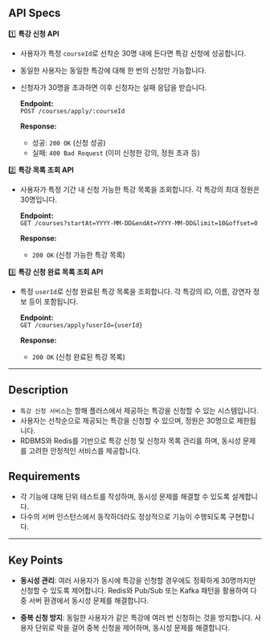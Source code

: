 ## API Specs

1️⃣ **특강 신청 API**  
- 사용자가 특정 `courseId`로 선착순 30명 내에 든다면 특강 신청에 성공합니다.
- 동일한 사용자는 동일한 특강에 대해 한 번의 신청만 가능합니다.
- 신청자가 30명을 초과하면 이후 신청자는 실패 응답을 받습니다.

   **Endpoint:**  
   `POST /courses/apply/:courseId`

   **Response:**
   - 성공: `200 OK` (신청 성공)
   - 실패: `400 Bad Request` (이미 신청한 강의, 정원 초과 등)

2️⃣ **특강 목록 조회 API**  
- 사용자가 특정 기간 내 신청 가능한 특강 목록을 조회합니다. 각 특강의 최대 정원은 30명입니다.

   **Endpoint:**  
   `GET /courses?startAt=YYYY-MM-DD&endAt=YYYY-MM-DD&limit=10&offset=0`

   **Response:**
   - `200 OK` (신청 가능한 특강 목록)

3️⃣ **특강 신청 완료 목록 조회 API**  
- 특정 `userId`로 신청 완료된 특강 목록을 조회합니다. 각 특강의 ID, 이름, 강연자 정보 등이 포함됩니다.

   **Endpoint:**  
   `GET /courses/apply?userId={userId}`

   **Response:**
   - `200 OK` (신청 완료된 특강 목록)

---

## Description

- `특강 신청 서비스`는 항해 플러스에서 제공하는 특강을 신청할 수 있는 시스템입니다.
- 사용자는 선착순으로 제공되는 특강을 신청할 수 있으며, 정원은 30명으로 제한됩니다.
- RDBMS와 Redis를 기반으로 특강 신청 및 신청자 목록 관리를 하며, 동시성 문제를 고려한 안정적인 서비스를 제공합니다.

## Requirements

- 각 기능에 대해 단위 테스트를 작성하며, 동시성 문제를 해결할 수 있도록 설계합니다.
- 다수의 서버 인스턴스에서 동작하더라도 정상적으로 기능이 수행되도록 구현합니다.

---

## Key Points

- **동시성 관리**: 여러 사용자가 동시에 특강을 신청할 경우에도 정확하게 30명까지만 신청할 수 있도록 제어합니다. Redis와 Pub/Sub 또는 Kafka 패턴을 활용하여 다중 서버 환경에서 동시성 문제를 해결합니다.
  
- **중복 신청 방지**: 동일한 사용자가 같은 특강에 여러 번 신청하는 것을 방지합니다. 사용자 단위로 락을 걸어 중복 신청을 제어하며, 동시성 문제를 해결합니다.
